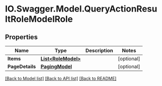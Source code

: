 # IO.Swagger.Model.QueryActionResultRoleModelRole
## Properties

Name | Type | Description | Notes
------------ | ------------- | ------------- | -------------
**Items** | [**List&lt;RoleModel&gt;**](RoleModel.md) |  | [optional] 
**PageDetails** | [**PagingModel**](PagingModel.md) |  | [optional] 

[[Back to Model list]](../README.md#documentation-for-models) [[Back to API list]](../README.md#documentation-for-api-endpoints) [[Back to README]](../README.md)

